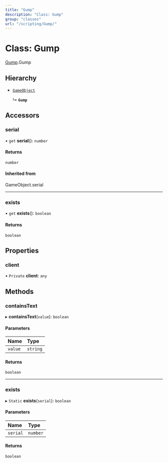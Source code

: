 ```yaml
---
title: "Gump"
description: "Class: Gump"
group: "classes"
url: "/scripting/Gump/"
---
```


# Class: Gump

[Gump](/scripting/globals).Gump

## Hierarchy

- [`GameObject`](../modules/#GameObject)

  ↳ **`Gump`**

## Accessors

### serial

• `get` **serial**(): `number`

#### Returns

`number`

#### Inherited from

GameObject.serial

___

### exists

• `get` **exists**(): `boolean`

#### Returns

`boolean`

## Properties

### client

• `Private` **client**: `any`

## Methods

### containsText

▸ **containsText**(`value`): `boolean`

#### Parameters

| Name | Type |
| :------ | :------ |
| `value` | `string` |

#### Returns

`boolean`

___

### exists

▸ `Static` **exists**(`serial`): `boolean`

#### Parameters

| Name | Type |
| :------ | :------ |
| `serial` | `number` |

#### Returns

`boolean`
